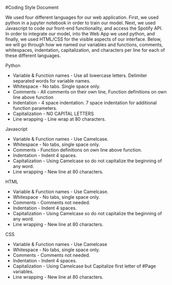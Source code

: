 #Coding Style Document


We used four different languages for our web application. First, we used python in a
jupyter notebook in order to train our model. Next, we used Javascript to code our 
front-end functionality, and access the Spotify API. In order to integrate our model,
into the Web App we used python, and finally, we used HTML/CSS for the
visible aspects of our interface. Below, we will go through how we named our variables 
and functions, comments, whitespaces, indentation, capitalization, and characters per 
line for each of these different languages.


Python
* Variable & Function names - Use all lowercase letters. Delimiter separated words for variable names.
* Whitespace - No tabs. Single space only.
* Comments - All comments on their own line, Function definitions on own line above function
* Indentation - 4 space indentation. 7 space indentation for additional function parameters.
* Capitalization - NO CAPITAL LETTERS
* Line wrapping - Line wrap at 80 characters.


Javascript
* Variable & Function names - Use Camelcase.
* Whitespace - No tabs, single space only.
* Comments - Function definitions on own line above function.
* Indentation - Indent 4 spaces.
* Capitalization - Using Camelcase so do not capitalize the beginning of any word.
* Line wrapping - New line at 80 characters.


HTML
* Variable & Function names - Use Camelcase.
* Whitespace - No tabs, single space only.
* Comments - Comments not needed.
* Indentation - Indent 4 spaces.
* Capitalization - Using Camelcase so do not capitalize the beginning of any word.
* Line wrapping - New line at 80 characters.


CSS
* Variable & Function names - Use Camelcase
* Whitespace - No tabs, single space only.
* Comments - Comments not needed.
* Indentation - Indent 4 spaces.
* Capitalization - Using Camelcase but Capitalize first letter of #Page variables.
* Line wrapping - New line at 80 characters.

